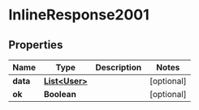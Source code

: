 
# InlineResponse2001

## Properties
Name | Type | Description | Notes
------------ | ------------- | ------------- | -------------
**data** | [**List&lt;User&gt;**](User.md) |  |  [optional]
**ok** | **Boolean** |  |  [optional]



